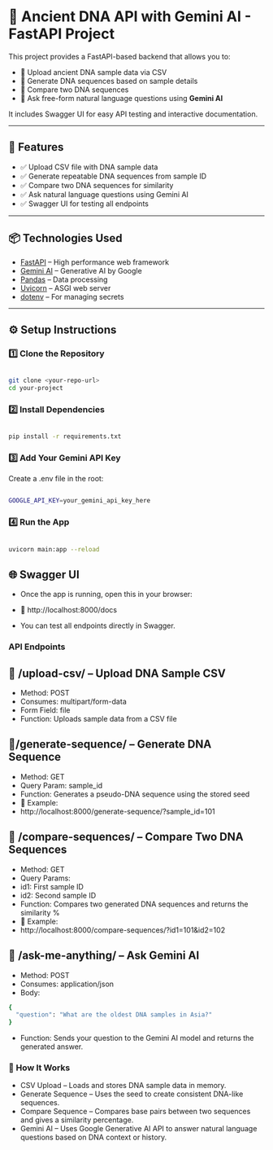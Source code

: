 # 🧬 Ancient DNA API with Gemini AI - FastAPI Project

This project provides a FastAPI-based backend that allows you to:

- 📁 Upload ancient DNA sample data via CSV
- 🧬 Generate DNA sequences based on sample details
- 🔬 Compare two DNA sequences
- 🤖 Ask free-form natural language questions using **Gemini AI**

It includes Swagger UI for easy API testing and interactive documentation.

---

## 🚀 Features

- ✅ Upload CSV file with DNA sample data
- ✅ Generate repeatable DNA sequences from sample ID
- ✅ Compare two DNA sequences for similarity
- ✅ Ask natural language questions using Gemini AI
- ✅ Swagger UI for testing all endpoints

---

## 📦 Technologies Used

- [FastAPI](https://fastapi.tiangolo.com/) – High performance web framework
- [Gemini AI](https://ai.google.dev/) – Generative AI by Google
- [Pandas](https://pandas.pydata.org/) – Data processing
- [Uvicorn](https://www.uvicorn.org/) – ASGI web server
- [dotenv](https://pypi.org/project/python-dotenv/) – For managing secrets

---

## ⚙️ Setup Instructions

### 1️⃣ Clone the Repository

```bash

git clone <your-repo-url>
cd your-project

```

### 2️⃣ Install Dependencies

```bash

pip install -r requirements.txt

```

### 3️⃣ Add Your Gemini API Key

Create a .env file in the root:

```bash

GOOGLE_API_KEY=your_gemini_api_key_here

```

### 4️⃣ Run the App

```bash

uvicorn main:app --reload

```

## 🌐 Swagger UI
 - Once the app is running, open this in your browser:
 - 🔗 http://localhost:8000/docs

 - You can test all endpoints directly in Swagger.


### API Endpoints

## 📁 /upload-csv/ – Upload DNA Sample CSV
 - Method: POST
 - Consumes: multipart/form-data
 - Form Field: file
 - Function: Uploads sample data from a CSV file

## 🧬/generate-sequence/ – Generate DNA Sequence
 - Method: GET
 - Query Param: sample_id
 - Function: Generates a pseudo-DNA sequence using the stored seed
 - 📌 Example:
 - http://localhost:8000/generate-sequence/?sample_id=101

## 🔬 /compare-sequences/ – Compare Two DNA Sequences
 - Method: GET
 - Query Params:
 - id1: First sample ID
 - id2: Second sample ID
 - Function: Compares two generated DNA sequences and returns the similarity %
 - 📌 Example:
 - http://localhost:8000/compare-sequences/?id1=101&id2=102

## 🤖 /ask-me-anything/ – Ask Gemini AI
 - Method: POST
 - Consumes: application/json
 - Body:

```bash
{
  "question": "What are the oldest DNA samples in Asia?"
}
```
 - Function: Sends your question to the Gemini AI model and returns the generated answer.

### 📌 How It Works
 - CSV Upload – Loads and stores DNA sample data in memory.
 - Generate Sequence – Uses the seed to create consistent DNA-like sequences.
 - Compare Sequence – Compares base pairs between two sequences and gives a similarity percentage.
 - Gemini AI – Uses Google Generative AI API to answer natural language questions based on DNA context or history.